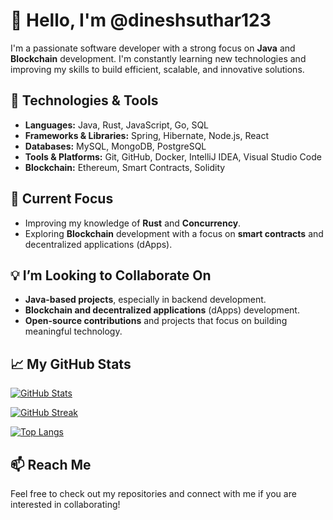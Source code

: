 # 👋 Hello, I'm @dineshsuthar123

I'm a passionate software developer with a strong focus on **Java** and **Blockchain** development. I'm constantly learning new technologies and improving my skills to build efficient, scalable, and innovative solutions.

## 🔧 Technologies & Tools

- **Languages:** Java, Rust, JavaScript, Go, SQL
- **Frameworks & Libraries:** Spring, Hibernate, Node.js, React
- **Databases:** MySQL, MongoDB, PostgreSQL
- **Tools & Platforms:** Git, GitHub, Docker, IntelliJ IDEA, Visual Studio Code
- **Blockchain:** Ethereum, Smart Contracts, Solidity

## 🌱 Current Focus

- Improving my knowledge of **Rust** and **Concurrency**.
- Exploring **Blockchain** development with a focus on **smart contracts** and decentralized applications (dApps).

## 💡 I’m Looking to Collaborate On

- **Java-based projects**, especially in backend development.
- **Blockchain and decentralized applications** (dApps) development.
- **Open-source contributions** and projects that focus on building meaningful technology.

## 📈 My GitHub Stats

[![GitHub Stats](https://github-readme-stats.vercel.app/api?username=dineshsuthar123&show_icons=true&hide=prs,issues&theme=tokyonight)](https://github.com/dineshsuthar123)

[![GitHub Streak](https://github-readme-streak-stats.herokuapp.com/?user=dineshsuthar123&theme=tokyonight)](https://github.com/dineshsuthar123)

[![Top Langs](https://github-readme-stats.vercel.app/api/top-langs/?username=dineshsuthar123&layout=compact&langs_count=8&theme=tokyonight)](https://github.com/dineshsuthar123)


## 📫 Reach Me

Feel free to check out my repositories and connect with me if you are interested in collaborating!

<!---
dineshsuthar123/dineshsuthar123 is a ✨ special ✨ repository because its `README.md` (this file) appears on your GitHub profile.
You can click the Preview link to take a look at your changes.
--->
